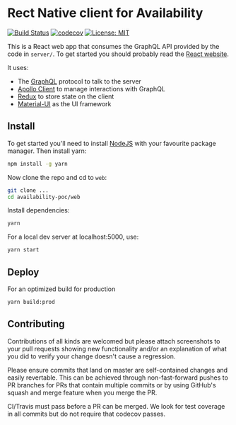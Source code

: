 # Rect Native client for Availability

[![Build Status](https://travis-ci.org/NSWSESMembers/availability-poc.svg?branch=master)](https://travis-ci.org/NSWSESMembers/availability-poc)
[![codecov](https://codecov.io/gh/NSWSESMembers/availability-poc/branch/master/graph/badge.svg)](https://codecov.io/gh/NSWSESMembers/availability-poc)
[![License: MIT](https://img.shields.io/badge/License-MIT-yellow.svg)](https://opensource.org/licenses/MIT)

This is a React web app that consumes the GraphQL API provided by the code in
`server/`. To get started you should probably read the [React website](https://reactjs.org).

It uses:

* The [GraphQL](http://graphql.org) protocol to talk to the server
* [Apollo Client](https://github.com/apollographql/apollo-client) to manage
  interactions with GraphQL
* [Redux](https://redux.js.org) to store state on the client
* [Material-UI](https://github.com/mui-org/material-ui) as the UI framework

## Install

To get started you'll need to install [NodeJS](https://nodejs.org/en/) with
your favourite package manager. Then install yarn:

```sh
npm install -g yarn
```

Now clone the repo and cd to `web`:

```sh
git clone ...
cd availability-poc/web
```

Install dependencies:

```sh
yarn
```

For a local dev server at localhost:5000, use:

```sh
yarn start
```

## Deploy

For an optimized build for production

```sh
yarn build:prod
```

## Contributing

Contributions of all kinds are welcomed but please attach screenshots to your
pull requests showing new functionality and/or an explanation of what you did
to verify your change doesn't cause a regression.

Please ensure commits that land on master are self-contained changes and easily revertable. This
can be achieved through non-fast-forward pushes to PR branches for PRs that contain multiple
commits or by using GitHub's squash and merge feature when you merge the PR.

CI/Travis must pass before a PR can be merged. We look for test coverage in all commits but do not
require that codecov passes.
